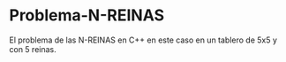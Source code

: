 # Problema-N-REINAS
El problema de las N-REINAS en C++ en este caso en un tablero de 5x5 y con 5 reinas.
